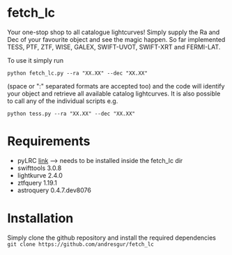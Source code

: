 # fetch_lc
Your one-stop shop to all catalogue lightcurves! Simply supply the Ra and Dec of your favourite object and see the magic happen. So far implemented TESS, PTF, ZTF, WISE, GALEX, SWIFT-UVOT, SWIFT-XRT and FERMI-LAT.

To use it simply run

 `python fetch_lc.py --ra "XX.XX" --dec "XX.XX" `
 
(space or ":" separated formats are accepted too) and the code will identify your object and retrieve all available catalog lightcurves. It is also possible to call any of the individual scripts e.g.

`python tess.py --ra "XX.XX" --dec "XX.XX"`
# Requirements
* pyLRC [link](https://pages.github.com/) --> needs to be installed inside the fetch_lc dir
* swifttools 3.0.8
* lightkurve 2.4.0
* ztfquery 1.19.1
* astroquery 0.4.7.dev8076
# Installation
Simply clone the github repository and install the required dependencies
`git clone https://github.com/andresgur/fetch_lc`
